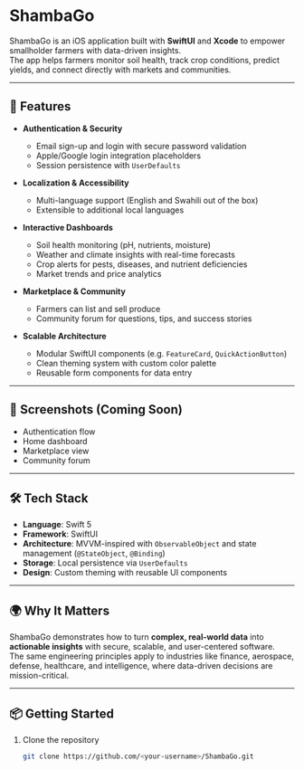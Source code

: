 # ShambaGo

ShambaGo is an iOS application built with **SwiftUI** and **Xcode** to empower smallholder farmers with data-driven insights.  
The app helps farmers monitor soil health, track crop conditions, predict yields, and connect directly with markets and communities.  

---

## 🚀 Features

- **Authentication & Security**  
  - Email sign-up and login with secure password validation  
  - Apple/Google login integration placeholders  
  - Session persistence with `UserDefaults`  

- **Localization & Accessibility**  
  - Multi-language support (English and Swahili out of the box)  
  - Extensible to additional local languages  

- **Interactive Dashboards**  
  - Soil health monitoring (pH, nutrients, moisture)  
  - Weather and climate insights with real-time forecasts  
  - Crop alerts for pests, diseases, and nutrient deficiencies  
  - Market trends and price analytics  

- **Marketplace & Community**  
  - Farmers can list and sell produce  
  - Community forum for questions, tips, and success stories  

- **Scalable Architecture**  
  - Modular SwiftUI components (e.g. `FeatureCard`, `QuickActionButton`)  
  - Clean theming system with custom color palette  
  - Reusable form components for data entry  

---

## 📱 Screenshots (Coming Soon)

- Authentication flow  
- Home dashboard  
- Marketplace view  
- Community forum  

---

## 🛠 Tech Stack

- **Language**: Swift 5  
- **Framework**: SwiftUI  
- **Architecture**: MVVM-inspired with `ObservableObject` and state management (`@StateObject`, `@Binding`)  
- **Storage**: Local persistence via `UserDefaults`  
- **Design**: Custom theming with reusable UI components  

---

## 🌍 Why It Matters

ShambaGo demonstrates how to turn **complex, real-world data** into **actionable insights** with secure, scalable, and user-centered software.  
The same engineering principles apply to industries like finance, aerospace, defense, healthcare, and intelligence, where data-driven decisions are mission-critical.  

---

## 📦 Getting Started

1. Clone the repository  
   ```bash
   git clone https://github.com/<your-username>/ShambaGo.git
